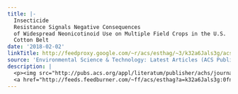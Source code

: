 ```yaml
---
title: |-
  Insecticide
  Resistance Signals Negative Consequences
  of Widespread Neonicotinoid Use on Multiple Field Crops in the U.S.
  Cotton Belt
date: '2018-02-02'
linkTitle: http://feedproxy.google.com/~r/acs/esthag/~3/k32a6Jals3g/acs.est.7b06015
source: 'Environmental Science & Technology: Latest Articles (ACS Publications)'
description: |
  <p><img src="http://pubs.acs.org/appl/literatum/publisher/achs/journals/content/esthag/0/esthag.ahead-of-print/acs.est.7b06015/20180202/images/medium/es-2017-06015c_0006.gif" alt="TOC Graphic"/></p><div><cite>Environmental Science & Technology</cite></div><div>DOI: 10.1021/acs.est.7b06015</div><div class="feedflare">
  <a href="http://feeds.feedburner.com/~ff/acs/esthag?a=k32a6Jals3g:0fn-JlgARTA:yIl2AUoC8zA"><img src="http://feeds.feedburner.com/~ff/acs/esthag?d=yIl2AUoC8zA" border="0"></img></a>
---
```

